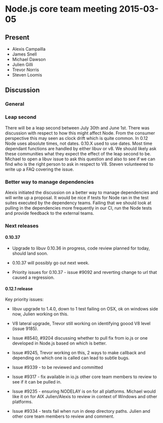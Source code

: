 # Node.js core team meeting 2015-03-05

## Present

- Alexis Campailla
- James Snell
- Michael Dawson
- Julien Gilli
- Trevor Norris
- Steven Loomis

## Discussion

### General

### Leap second

There will be a leap second between July 30th and June 1st. There was
discussion with respect to how this might affect Node. From the consumer
perspective this may seen as clock drift which is quite common. In 0.12 Node
uses absolute times, not dates. 0.10.X used to use dates. Most time dependant
functions are handled by either libuv or v8. We should likely ask these
communities what they expect the effect of the leap second to be. Michael to
open a libuv issue to ask this question and also to see if we can  find who is
the right person to ask in respect to V8. Steven volunteered to write up a FAQ
covering the issue.

### Better way to manage dependencies

Alexis initiated the discussion on a better way to manage dependencies and
will write up a proposal. It would be nice if tests for Node ran in the test
suites executed by the dependency teams. Failing that we should look at
pulling in the dependencies more frequently in our CI, run the Node tests and
provide feedback to the external teams.

### Next releases

#### 0.10.37

* Upgrade to libuv 0.10.36 in progress, code review planned for today, should
land soon.

* 0.10.37 will possibly go out next week.

* Priority issues for 0.10.37 - issue #9092 and reverting change to url that
caused a regression.

#### 0.12.1 release

Key priority issues:

* libuv upgrade to 1.4.0, down to 1 test failing on OSX, ok on windows side now,
Julien working on this.

* V8 lateral upgrade, Trevor still working on identifying goood V8 level (issue
9185).

* Issue #8540, #9204 discussing whether to pull fix from io.js or one developed in
Node.js based on which is better.

* Issue #9245, Trevor working on this, 2 ways to make callback and depending on
which one is called can lead to subtle bugs.

* Issue #9339 - to be reviewed and committed

* Issue #9317 - fix available in io.js other core team members to review to see
if it can be pulled in.

* Issue #9235 - ensuring NODELAY is on for all platforms.  Michael would like it
on for AIX Julien/Alexis to review in context of Windows and other platforms.

* Issue #9334 - tests fail when run in deep directory paths.  Julien and other
core team members to review and comment.
